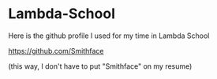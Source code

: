 # Lambda-School
Here is the github profile I used for my time in Lambda School

https://github.com/Smithface


(this way, I don't have to put "Smithface" on my resume)

